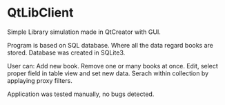 # QtLibClient

Simple Library simulation made in QtCreator with GUI.

Program is based on SQL database. Where all the data regard books are stored. Database was created in SQLite3.

User can:
Add new book.
Remove one or many books at once.
Edit, select proper field in table view and set new data.
Serach within collection by applaying proxy filters.
  
Application was tested manually, no bugs detected.   
